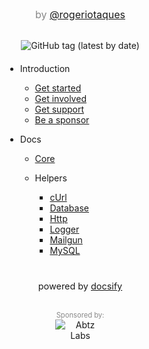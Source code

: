 
<div style="max-width: 300px" >

<div style="text-align: center; margin: 20px 0;" >

<span style="display: block; font-size: 1rem; margin-top: -20px; color: #888">
by <a href="https://twitter.com/rogeriotaques" target="_blank" >@rogeriotaques</a>
</span>

<br >

![GitHub tag (latest by date)](https://img.shields.io/github/v/tag/AbtzLabs/seed-php?label=Version)

</div>

<div style="margin: 0 30px;" >



- Introduction

  - [Get started](/?id=get-started)
  - [Get involved](/?id=get-involved)
  - [Get support](/?id=get-support)
  - [Be a sponsor](/?id=be-a-sponsor)

- Docs

  - [Core](/core)

  - Helpers

    - [cUrl](/helper-curl)
    - [Database](/helper-database)
    - [Http](/helper-http)
    - [Logger](/helper-logger)
    - [Mailgun](/helper-mailgun)
    - [MySQL](/helper-mysql)

</div>

<p style="display: block; margin-top: 40px; font-size: 0.9rem; text-align: center;" >
  <span>powered by </span>
  <a href="https://docsify.js.org/" target="_blank" >docsify</a>
</p>

<br />

<p style="text-align: center; margin: 20px 0;" >
  <span style="display: block; font-size: 0.7rem; margin-top: -20px; color: #888">
    Sponsored by:
  </span>

  <span style="margin: 0; display: block;" >
    <img 
      src="https://abtz.co/assets/images/logo.svg" 
      alt="Abtz Labs"
      style="max-width: 80px;"
    />
  </span>
</p>

</div>

